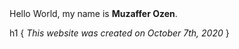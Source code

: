 <main>
  Hello World, my name is <b>Muzaffer Ozen</b>. 
  <p>
    h1 {
     <font-size: 10px;>
       <i>This website was created on October 7th, 2020 </i>
       </font>
    }
  </p>
  </main>

